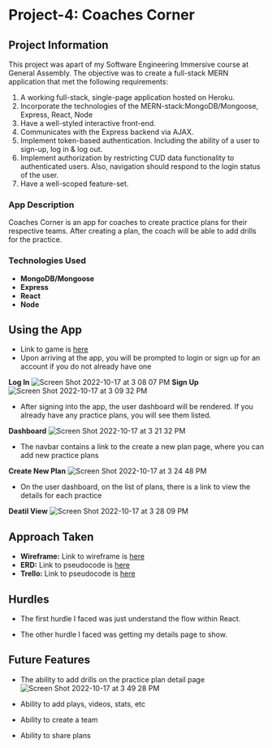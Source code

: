 # Project-4: Coaches Corner

## Project Information
This project was apart of my Software Engineering Immersive course at General Assembly. The objective was to create a full-stack MERN application that met the following requirements:

 1. A working full-stack, single-page application hosted on Heroku.
 2. Incorporate the technologies of the MERN-stack:MongoDB/Mongoose, Express, React, Node
 3. Have a well-styled interactive front-end.
 4. Communicates with the Express backend via AJAX.
 5. Implement token-based authentication. Including the ability of a user to sign-up, log in & log out.
 6. Implement authorization by restricting CUD data functionality to authenticated users. Also, navigation should respond to the login status of the user.
 7. Have a well-scoped feature-set.

### App Description

Coaches Corner is an app for coaches to create practice plans for their respective teams. After creating a plan, the coach will be able to add drills for the practice.

### Technologies Used

 - **MongoDB/Mongoose** 
 - **Express** 
 - **React** 
 - **Node** 
 
## Using the App
 - Link to game is [here](https://project-4-taxi2.herokuapp.com/)
 - Upon arriving at the app, you will be prompted to login or sign up for an account if you do not already have one
 
 **Log In**
 ![Screen Shot 2022-10-17 at 3 08 07 PM](https://user-images.githubusercontent.com/59453943/196261853-9259d9b9-0363-453b-91c5-35c420a73a5d.png)
**Sign Up**
![Screen Shot 2022-10-17 at 3 09 32 PM](https://user-images.githubusercontent.com/59453943/196261927-0a52d6fd-c1eb-44aa-bf20-36cd396707a3.png)

- After signing into the app, the user dashboard will be rendered. If you already have any practice plans, you will see them listed. 

**Dashboard**
![Screen Shot 2022-10-17 at 3 21 32 PM](https://user-images.githubusercontent.com/59453943/196264225-903d011b-98f2-48db-9c56-107e6f042b82.png)

- The navbar contains a link to the create a new plan page, where you can add new practice plans

**Create New Plan**
![Screen Shot 2022-10-17 at 3 24 48 PM](https://user-images.githubusercontent.com/59453943/196265015-03bfa7a1-f3b4-4d16-b55d-df83f75afb90.png)

- On the user dashboard, on the list of plans, there is a link to view the details for each practice

**Deatil View**
![Screen Shot 2022-10-17 at 3 28 09 PM](https://user-images.githubusercontent.com/59453943/196265633-fa71b854-77d6-4ad7-af51-bfd3ddfd9645.png)


## Approach Taken
- **Wireframe:** Link to wireframe is [here](https://whimsical.com/mvp-Snu1hfXXgaYKVCSFQLw8Yv)
- **ERD:** Link to pseudocode is [here](https://lucid.app/lucidchart/d798f8ef-d47a-4e8a-a7fb-8414345cadb0/edit?viewport_loc=-516%2C-317%2C2219%2C1136%2C0_0&invitationId=inv_8c4c7bd4-abda-4dfa-b23d-0b84e595cd22)
- **Trello:** Link to pseudocode is [here](https://trello.com/invite/b/DngNlN1U/65244faea4d2d186812bf818b367225c/coachescorner)

## Hurdles
 - The first hurdle I faced was just understand the flow within React. 
 
 
 - The other hurdle I faced was getting my details page to show. 
 
## Future Features
 - The ability to add drills on the practice plan detail page
   ![Screen Shot 2022-10-17 at 3 49 28 PM](https://user-images.githubusercontent.com/59453943/196269612-e79d8030-9fdb-4f15-93bd-aa5602119bef.png)
   
 - Ability to add plays, videos, stats, etc
 - Ability to create a team
 - Ability to share plans

